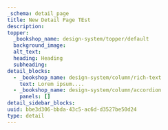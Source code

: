 ```yaml
---
_schema: detail_page
title: New Detail Page TEst
description:
topper:
  _bookshop_name: design-system/topper/default
  background_image:
  alt_text:
  heading: Heading
  subheading:
detail_blocks:
  - _bookshop_name: design-system/column/rich-text
    text: Lorem ipsum....
  - _bookshop_name: design-system/column/accordion
    panels: []
detail_sidebar_blocks:
uuid: bbe3d306-bbda-43c5-ac6d-d3527be50d24
type: detail
---
```

